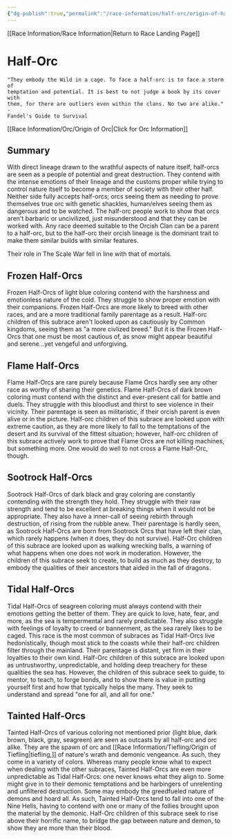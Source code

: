 ```yaml
---
{"dg-publish":true,"permalink":"/race-information/half-orc/origin-of-half-orc/","dgHomeLink":true,"dgPassFrontmatter":false}
---
```


[[Race Information/Race Information|Return to Race Landing Page]]
# Half-Orc
	"They embody the Wild in a cage. To face a half-orc is to face a storm of 
	temptation and potential. It is best to not judge a book by its cover with 
	them, for there are outliers even within the clans. No two are alike." - 
	Fandel's Guide to Survival

[[Race Information/Orc/Origin of Orc|Click for Orc Information]]
## Summary
With direct lineage drawn to the wrathful aspects of nature itself, half-orcs are seen as a people of potential and great destruction. They contend with the intense emotions of their lineage and the customs proper while trying to control nature itself to become a member of society with their other half. Neither side fully accepts half-orcs; orcs seeing them as needing to prove themselves true orc with genetic shackles, human/elves seeing them as dangerous and to be watched. The half-orc people work to show that orcs aren't barbaric or uncivilized, just misunderstood and that they can be worked with. Any race deemed suitable to the Orcish Clan can be a parent to a half-orc, but to the half-orc their orcish lineage is the dominant trait to make them similar builds with similar features. 

Their role in The Scale War fell in line with that of mortals.

## Frozen Half-Orcs
Frozen Half-Orcs of light blue coloring contend with the harshness and emotionless nature of the cold. They struggle to show proper emotion with their companions. Frozen Half-Orcs are more likely to breed with other races, and are a more traditional family parentage as a result. Half-orc children of this subrace aren't looked upon as cautiously by Common kingdoms, seeing them as "a more civlized breed." But it is the Frozen Half-Orcs that one must be most cautious of, as snow might appear beautiful and serene...yet vengeful and unforgiving. 

## Flame Half-Orcs
Flame Half-Orcs are rare purely because Flame Orcs hardly see any other race as worthy of sharing their genetics. Flame Half-Orcs of dark brown coloring must contend with the distinct and ever-present call for battle and duels. They struggle with this bloodlust and thirst to see violence in their vicinity. Their parentage is seen as militaristic, if their orcish parent is even alive or in the picture. Half-orc children of this subrace are looked upon with extreme caution, as they are more likely to fall to the temptations of the desert and its survival of the fittest situation; however, half-orc children of this subrace actively work to prove that Flame Orcs are not killing machines, but something more. One would do well to not cross a Flame Half-Orc, though. 

## Sootrock Half-Orcs
Sootrock Half-Orcs of dark black and gray coloring are constantly contending with the strength they hold. They struggle with their raw strength and tend to be excellent at breaking things when it would not be appropriate. They also have a inner-call of seeing rebirth through destruction, of rising from the rubble anew. Their parentage is hardly seen, as Sootrock Half-Orcs are born from Sootrock Orcs that have left their clan, which rarely happens (when it does, they do not survive). Half-Orc children of this subrace are looked upon as walking wrecking balls, a warning of what happens when one does not work in moderation. However, the children of this subrace seek to create, to build as much as they destroy, to embody the qualities of their ancestors that aided in the fall of dragons. 

## Tidal Half-Orcs
Tidal Half-Orcs of seagreen coloring must always contend with their emotions getting the better of them. They are quick to love, hate, fear, and more, as the sea is tempermental and rarely predictable. They also struggle with feelings of loyalty to creed or bannerment, as the sea rarely likes to be caged. This race is the most common of subraces as Tidal Half-Orcs live hedonistically, though most stick to the coasts while their half-orc children filter through the mainland. Their parentage is distant, yet firm in their loyalties to their own kind. Half-Orc children of this subrace are looked upon as untrustworthy, unpredictable, and holding deep treachery for these qualities the sea has. However, the children of this subrace seek to guide, to mentor, to teach, to forge bonds, and to show there is value in putting yourself first and how that typically helps the many. They seek to understand and spread "one for all, and all for one." 

## Tainted Half-Orcs
Tainted Half-Orcs of various coloring not mentioned prior (light blue, dark brown, black, gray, seagreen) are seen as outcasts by all half-orc and orc alike. They are the spawn of orc and [[Race Information/Tiefling/Origin of Tiefling|tiefling,]] of nature's wrath and demonic vengeance. As such, they come in a variety of colors. Whereas many people know what to expect when dealing with the other subraces, Tainted Half-Orcs are even more unpredictable as Tidal Half-Orcs: one never knows what they align to. Some might give in to their demonic temptations and be harbingers of unrelenting and unfiltered destruction. Some may embody the greedfueled nature of demons and hoard all. As such, Tainted Half-Orcs tend to fall into one of the Nine Hells, having to contend with one or many of the follies brought upon the material by the demonic. Half-Orc children of this subrace seek to rise above their horrific name, to bridge the gap between nature and demon, to show they are more than their blood. 